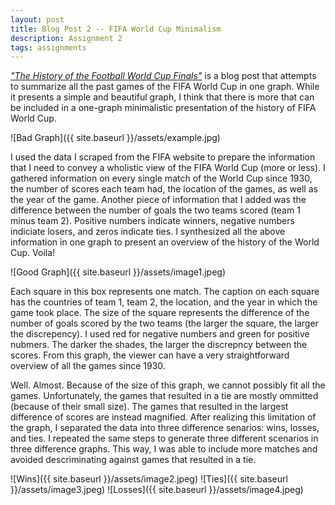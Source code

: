 ```yaml
---
layout: post
title: Blog Post 2 -- FIFA World Cup Minimalism
description: Assignment 2
tags: assignments
---
```


[_"The History of the Football World Cup Finals"_](http://themissinggraph.wordpress.com/2010/05/12/the-history-of-the-football-world-cup-finals-1930-2006/) is a blog post that attempts to summarize all the past games of the FIFA World Cup in one graph. While it presents a simple and beautiful graph, I think that there is more that can be included in a one-graph minimalistic presentation of the history of FIFA World Cup.

![Bad Graph]({{ site.baseurl }}/assets/example.jpg)

I used the data I scraped from the FIFA website to prepare the information that I need to convey a wholistic view of the FIFA World Cup (more or less). I gathered information on every single match of the World Cup since 1930, the number of scores each team had, the location of the games, as well as the year of the game. Another piece of information that I added was the difference between the number of goals the two teams scored (team 1 minus team 2). Positive numbers indicate winners, negative numbers indiciate losers, and zeros indicate ties. I synthesized all the above information in one graph to present an overview of the history of the World Cup. Voila!

![Good Graph]({{ site.baseurl }}/assets/image1.jpeg)

Each square in this box represents one match. The caption on each square has the countries of team 1, team 2, the location, and the year in which the game took place. The size of the square represents the difference of the number of goals scored by the two teams (the larger the square, the larger the discrepency). I used red for negative numbers and green for positive nubmers. The darker the shades, the larger the discrepncy between the scores. From this graph, the viewer can have a very straightforward overview of all the games since 1930. 

Well. Almost. Because of the size of this graph, we cannot possibly fit all the games. Unfortunately, the games that resulted in a tie are mostly ommitted (because of their small size). The games that resulted in the largest difference of scores are instead magnified. After realizing this limitation of the graph, I separated the data into three difference senarios: wins, losses, and ties. I repeated the same steps to generate  three different scenarios in three difference graphs. This way, I was able to include more matches and avoided descriminating against games that resulted in a tie. 

![Wins]({{ site.baseurl }}/assets/image2.jpeg)
![Ties]({{ site.baseurl }}/assets/image3.jpeg)
![Losses]({{ site.baseurl }}/assets/image4.jpeg)

